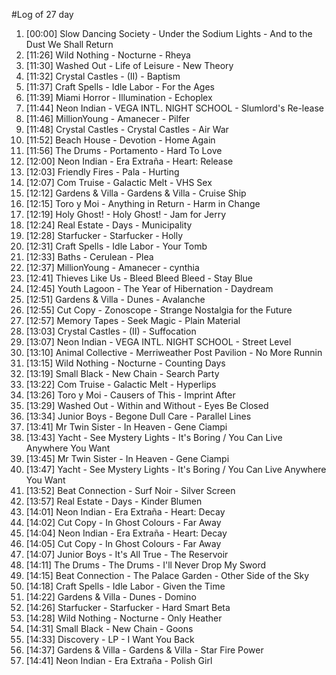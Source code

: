 #Log of 27 day

1. [00:00] Slow Dancing Society - Under the Sodium Lights - And to the Dust We Shall Return
1. [11:26] Wild Nothing - Nocturne - Rheya
1. [11:30] Washed Out - Life of Leisure - New Theory
1. [11:32] Crystal Castles - (II) - Baptism
1. [11:37] Craft Spells - Idle Labor - For the Ages
1. [11:39] Miami Horror - Illumination - Echoplex
1. [11:44] Neon Indian - VEGA INTL. NIGHT SCHOOL - Slumlord's Re-lease
1. [11:46] MillionYoung - Amanecer - Pilfer
1. [11:48] Crystal Castles - Crystal Castles - Air War
1. [11:52] Beach House - Devotion - Home Again
1. [11:56] The Drums - Portamento - Hard To Love
1. [12:00] Neon Indian - Era Extraña - Heart: Release
1. [12:03] Friendly Fires - Pala - Hurting
1. [12:07] Com Truise - Galactic Melt - VHS Sex
1. [12:12] Gardens & Villa - Gardens & Villa - Cruise Ship
1. [12:15] Toro y Moi - Anything in Return - Harm in Change
1. [12:19] Holy Ghost! - Holy Ghost! - Jam for Jerry
1. [12:24] Real Estate - Days - Municipality
1. [12:28] Starfucker - Starfucker - Holly
1. [12:31] Craft Spells - Idle Labor - Your Tomb
1. [12:33] Baths - Cerulean - Plea
1. [12:37] MillionYoung - Amanecer - cynthia
1. [12:41] Thieves Like Us - Bleed Bleed Bleed - Stay Blue
1. [12:45] Youth Lagoon - The Year of Hibernation - Daydream
1. [12:51] Gardens & Villa - Dunes - Avalanche
1. [12:55] Cut Copy - Zonoscope - Strange Nostalgia for the Future
1. [12:57] Memory Tapes - Seek Magic - Plain Material
1. [13:03] Crystal Castles - (II) - Suffocation
1. [13:07] Neon Indian - VEGA INTL. NIGHT SCHOOL - Street Level
1. [13:10] Animal Collective - Merriweather Post Pavilion - No More Runnin
1. [13:15] Wild Nothing - Nocturne - Counting Days
1. [13:19] Small Black - New Chain - Search Party
1. [13:22] Com Truise - Galactic Melt - Hyperlips
1. [13:26] Toro y Moi - Causers of This - Imprint After
1. [13:29] Washed Out - Within and Without - Eyes Be Closed
1. [13:34] Junior Boys - Begone Dull Care - Parallel Lines
1. [13:41] Mr Twin Sister - In Heaven - Gene Ciampi
1. [13:43] Yacht - See Mystery Lights - It's Boring / You Can Live Anywhere You Want
1. [13:45] Mr Twin Sister - In Heaven - Gene Ciampi
1. [13:47] Yacht - See Mystery Lights - It's Boring / You Can Live Anywhere You Want
1. [13:52] Beat Connection - Surf Noir - Silver Screen
1. [13:57] Real Estate - Days - Kinder Blumen
1. [14:01] Neon Indian - Era Extraña - Heart: Decay
1. [14:02] Cut Copy - In Ghost Colours - Far Away
1. [14:04] Neon Indian - Era Extraña - Heart: Decay
1. [14:05] Cut Copy - In Ghost Colours - Far Away
1. [14:07] Junior Boys - It's All True - The Reservoir
1. [14:11] The Drums - The Drums - I'll Never Drop My Sword
1. [14:15] Beat Connection - The Palace Garden - Other Side of the Sky
1. [14:18] Craft Spells - Idle Labor - Given the Time
1. [14:22] Gardens & Villa - Dunes - Domino
1. [14:26] Starfucker - Starfucker - Hard Smart Beta
1. [14:28] Wild Nothing - Nocturne - Only Heather
1. [14:31] Small Black - New Chain - Goons
1. [14:33] Discovery - LP - I Want You Back
1. [14:37] Gardens & Villa - Gardens & Villa - Star Fire Power
1. [14:41] Neon Indian - Era Extraña - Polish Girl
